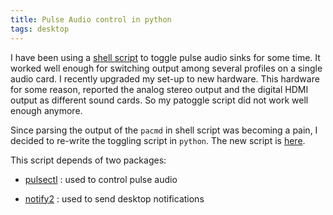 ```yaml
---
title: Pulse Audio control in python
tags: desktop
---
```

I have been using a [shell script][old] to toggle pulse audio sinks for some time.  It worked well enough for
switching output among several profiles on a single audio card.  I recently upgraded
my set-up to new hardware.  This hardware for some reason, reported the analog stereo output and
the digital HDMI output as different sound cards.  So my patoggle script did not work well enough
anymore.

Since parsing the output of the `pacmd` in shell script was becoming a pain, I decided to re-write
the toggling script in `python`.  The new script is [here][new].

This script depends of two packages:

- [pulsectl][pypulse] : used to control pulse audio
- [notify2][pynotify] : used to send desktop notifications

  [old]: https://github.com/alejandroliu/0ink.net/blob/master/snippets/pa-hints/patoggle
  [new]: https://github.com/alejandroliu/0ink.net/blob/master/snippets/pa-hints/patoggle.py
  [pypulse]: https://pypi.org/project/pulsectl/
  [pynotify]: https://pypi.org/project/notify2/

